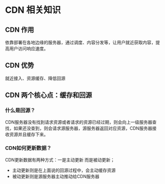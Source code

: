 # CDN 相关知识
## CDN 作用
依靠部署在各地边缘的服务器，通过调度、内容分发等，让用户就近获取内容，提高用户访问响应速度。
## CDN 优势
就近接入、资源缓存、降低回源

## CDN 两个核心点：缓存和回源

### 什么是回源？
CDN服务器没有找到请求资源或者请求的资源已经过期，则会向上一级服务器查找，如果还没查到，则会请求源服务器，源服务器返回对应资源，CDN服务器接收资源并且缓存下来。

### CDN如何更新数据？
CDN更新数据有两种方式：一是主动更新 而是被动更新；
- 主动更新则是在上面说的回源过程中，会主动缓存资源
- 被动更新则是源服务器主动推动给CDN服务器